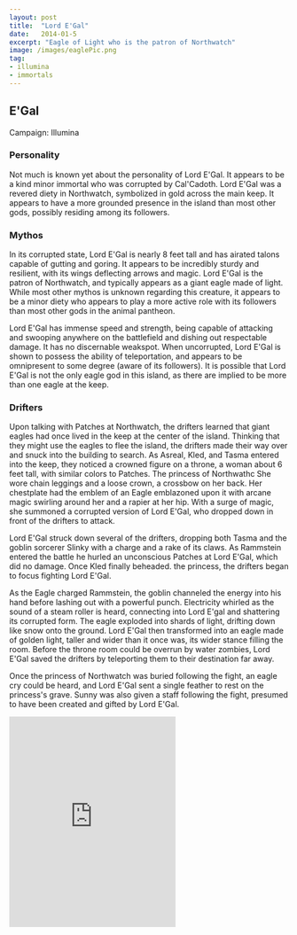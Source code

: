 ```yaml
---
layout: post
title:  "Lord E'Gal"
date:   2014-01-5
excerpt: "Eagle of Light who is the patron of Northwatch"
image: /images/eaglePic.png
tag:
- illumina
- immortals 
---
```


## E'Gal
Campaign: Illumina

### Personality
Not much is known yet about the personality of Lord E'Gal. It appears to be a kind minor immortal who was corrupted by Cal'Cadoth. Lord E'Gal was a revered diety in Northwatch, symbolized in gold across the main keep. It appears to have a more grounded presence in the island than most other gods, possibly residing among its followers.

### Mythos
In its corrupted state, Lord E'Gal is nearly 8 feet tall and has airated talons capable of gutting and goring. It appears to be incredibly sturdy and resilient, with its wings deflecting arrows and magic. Lord E'Gal is the patron of Northwatch, and typically appears as a giant eagle made of light. While most other mythos is unknown regarding this creature, it appears to be a minor diety who appears to play a more active role with its followers than most other gods in the animal pantheon. 

Lord E'Gal has immense speed and strength, being capable of attacking and swooping anywhere on the battlefield and dishing out respectable damage. It has no discernable weakspot. When uncorrupted, Lord E'Gal is shown to possess the ability of teleportation, and appears to be omnipresent to some degree (aware of its followers). It is possible that Lord E'Gal is not the only eagle god in this island, as there are implied to be more than one eagle at the keep.

### Drifters
Upon talking with Patches at Northwatch, the drifters learned that giant eagles had once lived in the keep at the center of the island. Thinking that they might use the eagles to flee the island, the drifters made their way over and snuck into the building to search. As Asreal, Kled, and Tasma entered into the keep, they noticed a crowned figure on a throne, a woman about 6 feet tall, with similar colors to Patches. The princess of Northwathc She wore chain leggings and a loose crown, a crossbow on her back. Her chestplate had the emblem of an Eagle emblazoned upon it with arcane magic swirling around her and a rapier at her hip. With a surge of magic, she summoned a corrupted version of Lord E'Gal, who dropped down in front of the drifters to attack.

Lord E'Gal struck down several of the drifters, dropping both Tasma and the goblin sorcerer Slinky with a charge and a rake of its claws. As Rammstein entered the battle he hurled an unconscious Patches at Lord E'Gal, which did no damage. Once Kled finally beheaded. the princess, the drifters began to focus fighting Lord E'Gal.

As the Eagle charged Rammstein, the goblin channeled the energy into his hand before lashing out with a powerful punch. Electricity whirled as the sound of a steam roller is heard, connecting into Lord E'gal and shattering its corrupted form. The eagle exploded into shards of light, drifting down like snow onto the ground. Lord E'Gal then transformed into an eagle made of golden light, taller and wider than it once was, its wider stance filling the room. Before the throne room could be overrun by water zombies, Lord E'Gal saved the drifters by teleporting them to their destination far away.

Once the princess of Northwatch was buried following the fight, an eagle cry could be heard, and Lord E'Gal sent a single feather to rest on the princess's grave. Sunny was also given a staff following the fight, presumed to have been created and gifted by Lord E'Gal.

<iframe src="https://open.spotify.com/embed/user/isittooshortornotavailable/playlist/7qi5lVSe6bssl6Apgu1tYG" width="300" height="380" frameborder="0" allowtransparency="true" allow="encrypted-media"></iframe>
